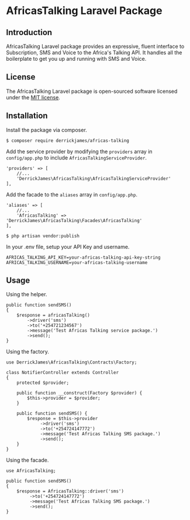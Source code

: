 # AfricasTalking Laravel Package

## Introduction

AfricasTalking Laravel package provides an expressive, fluent interface to
Subscription, SMS and Voice to the Africa's Talking API. It handles all the boilerplate to get you up and running with SMS and Voice.

## License

The AfricasTalking Laravel package is open-sourced software licensed under the [MIT license](http://opensource.org/licenses/MIT).

## Installation

Install the package via composer.

    $ composer require derrickjames/africas-talking

Add the service provider by modifying the `providers` array in `config/app.php`
to include `AfricasTalkingServiceProvider`.

    'providers' => [
        //...
        'DerrickJames\AfricasTalking\AfricasTalkingServiceProvider'
    ],

Add the facade to the `aliases` array in `config/app.php`.

    'aliases' => [
        //...
        'AfricasTalking' => 'DerrickJames\AfricasTalking\Facades\AfricasTalking'
    ],

    $ php artisan vendor:publish

In your .env file, setup your API Key and username.

    AFRICAS_TALKING_API_KEY=your-africas-talking-api-key-string
    AFRICAS_TALKING_USERNAME=your-africas-talking-username

## Usage

Using the helper.

    public function sendSMS()
    {
        $response = africasTalking()
            ->driver('sms')
            ->to('+254721234567')
            ->message('Test Africas Talking service package.')
            ->send();
    }

Using the factory.

    use DerrickJames\AfricasTalking\Contracts\Factory;

    class NotifierController extends Controller
    {
        protected $provider;

        public function __construct(Factory $provider) {
            $this->provider = $provider;
        }

        public function sendSMS() {
            $response = $this->provider
                 ->driver('sms')
                 ->to('+254724147772')
                 ->message('Test Africas Talking SMS package.')
                 ->send();
        }
    }

Using the facade.

    use AfricasTalking;

    public function sendSMS()
    {
        $response = AfricasTalking::driver('sms')
             ->to('+254724147772')
             ->message('Test Africas Talking SMS package.')
             ->send();
    }

